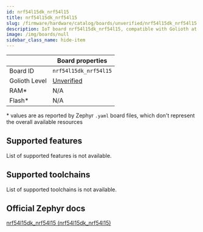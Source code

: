 ```yaml
---
id: nrf54l15dk_nrf54l15
title: nrf54l15dk_nrf54l15
slug: /firmware/hardware/catalog/boards/unverified/nrf54l15dk_nrf54l15
description: IoT board nrf54l15dk_nrf54l15, compatible with Golioth at unverified level.
image: /img/boards/null
sidebar_class_name: hide-item
---
```


[//]: # (This is an auto-generated file, do not edit! Changes to it will be lost upon re-generation)



|                | Board properties     |
| -------------  | -------------------- |
| Board ID       | `nrf54l15dk_nrf54l15` |
| Golioth Level  | [Unverified](/firmware/hardware#unverified-boards) |
| RAM*           | N/A |
| Flash*         | N/A |

\* values are as reported by Zephyr `.yaml` board files, which don't represent the overall available resources



## Supported features

List of supported features is not available.

## Supported toolchains

List of supported toolchains is not available.

## Official Zephyr docs

[nrf54l15dk_nrf54l15 (nrf54l15dk_nrf54l15)](https://docs.zephyrproject.org/latest/boards/nordic/nrf54l15dk/doc/index.html)

